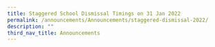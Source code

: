 ```yaml
---
title: Staggered School Dismissal Timings on 31 Jan 2022
permalink: /announcements/Announcements/staggered-dismissal-2022/
description: ""
third_nav_title: Announcements
---
```

